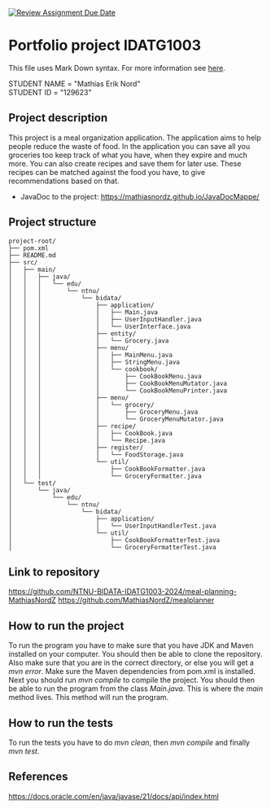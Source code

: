 [![Review Assignment Due Date](https://classroom.github.com/assets/deadline-readme-button-22041afd0340ce965d47ae6ef1cefeee28c7c493a6346c4f15d667ab976d596c.svg)](https://classroom.github.com/a/RyiBKJgD)
# Portfolio project IDATG1003
This file uses Mark Down syntax. For more information see [here](https://www.markdownguide.org/basic-syntax/).

[//]: # (TODO: Fill inn your name and student ID)

STUDENT NAME = "Mathias Erik Nord"  
STUDENT ID = "129623"

## Project description

[//]: # (TODO: Write a short description of your project/product here.)
This project is a meal organization application. The application aims to help people reduce the waste of food. In the application you can save all you groceries too keep track of what you have, when they expire and much more. You can also create recipes and save them for later use. These recipes can be matched against the food you have, to give recommendations based on that.

- JavaDoc to the project: https://mathiasnordz.github.io/JavaDocMappe/

## Project structure

[//]: # (TODO: Describe the structure of your project here. How have you used packages in your structure. Where are all sourcefiles stored. Where are all JUnit-test classes stored. etc.)
```
project-root/
├── pom.xml
├── README.md
├── src/
│   ├── main/
│   │   ├── java/
│   │   │   └── edu/
│   │   │       └── ntnu/
│   │   │           └── bidata/
│   │   │               ├── application/
│   │   │               │   ├── Main.java
│   │   │               │   ├── UserInputHandler.java
│   │   │               │   └── UserInterface.java
│   │   │               ├── entity/
│   │   │               │   └── Grocery.java
│   │   │               ├── menu/
│   │   │               │   ├── MainMenu.java
│   │   │               │   ├── StringMenu.java
│   │   │               │   └── cookbook/
│   │   │               │       ├── CookBookMenu.java
│   │   │               │       ├── CookBookMenuMutator.java
│   │   │               │       └── CookBookMenuPrinter.java
│   │   │               ├── menu/
│   │   │               │   └── grocery/
│   │   │               │       ├── GroceryMenu.java
│   │   │               │       └── GroceryMenuMutator.java
│   │   │               ├── recipe/
│   │   │               │   ├── CookBook.java
│   │   │               │   └── Recipe.java
│   │   │               ├── register/
│   │   │               │   └── FoodStorage.java
│   │   │               └── util/
│   │   │                   ├── CookBookFormatter.java
│   │   │                   └── GroceryFormatter.java
│   └── test/
│       └── java/
│           └── edu/
│               └── ntnu/
│                   └── bidata/
│                       ├── application/
│                       │   └── UserInputHandlerTest.java
│                       └── util/
│                           ├── CookBookFormatterTest.java
│                           └── GroceryFormatterTest.java
```
## Link to repository

[//]: # (TODO: Include a link to your GitHub repository here.)
https://github.com/NTNU-BIDATA-IDATG1003-2024/meal-planning-MathiasNordZ
https://github.com/MathiasNordZ/mealplanner

## How to run the project

[//]: # (TODO: Describe how to run your project here. What is the main class? What is the main method?
What is the input and output of the program? What is the expected behaviour of the program?)

To run the program you have to make sure that you have JDK and Maven installed on your computer. You should then be able to clone the repository. Also make sure that you are in the correct directory, or else you will get a _mvn error_. Make sure the Maven dependencies from pom.xml is installed. Next you should run _mvn compile_ to compile the project. You should then be able to run the program from the class _Main.java_. This is where the _main_ method lives. This method will run the program.

## How to run the tests

[//]: # (TODO: Describe how to run the tests here.)
To run the tests you have to do _mvn clean_, then _mvn compile_ and finally _mvn test_.

## References

[//]: # (TODO: Include references here, if any. For example, if you have used code from the course book, include a reference to the chapter.
Or if you have used code from a website or other source, include a link to the source.)

https://docs.oracle.com/en/java/javase/21/docs/api/index.html
